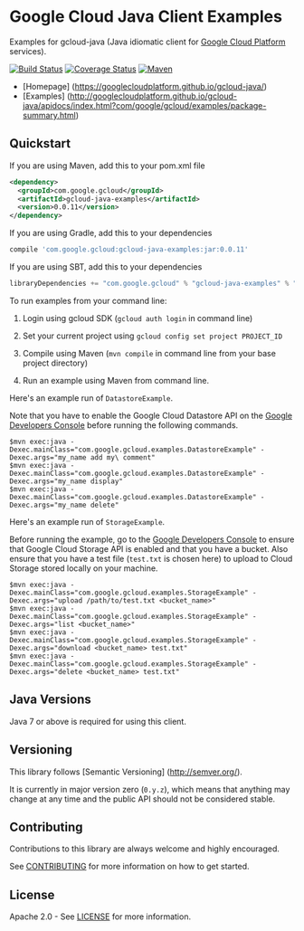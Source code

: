 Google Cloud Java Client Examples
=================================

Examples for gcloud-java (Java idiomatic client for [Google Cloud Platform][cloud-platform] services).

[![Build Status](https://travis-ci.org/GoogleCloudPlatform/gcloud-java.svg?branch=master)](https://travis-ci.org/GoogleCloudPlatform/gcloud-java)
[![Coverage Status](https://coveralls.io/repos/GoogleCloudPlatform/gcloud-java/badge.svg?branch=master)](https://coveralls.io/r/GoogleCloudPlatform/gcloud-java?branch=master)
[![Maven](https://img.shields.io/maven-central/v/com.google.gcloud/gcloud-java-examples.svg)]( https://img.shields.io/maven-central/v/com.google.gcloud/gcloud-java-examples.svg)

-  [Homepage] (https://googlecloudplatform.github.io/gcloud-java/)
-  [Examples] (http://googlecloudplatform.github.io/gcloud-java/apidocs/index.html?com/google/gcloud/examples/package-summary.html)

Quickstart
----------
If you are using Maven, add this to your pom.xml file
```xml
<dependency>
  <groupId>com.google.gcloud</groupId>
  <artifactId>gcloud-java-examples</artifactId>
  <version>0.0.11</version>
</dependency>
```
If you are using Gradle, add this to your dependencies
```Groovy
compile 'com.google.gcloud:gcloud-java-examples:jar:0.0.11'
```
If you are using SBT, add this to your dependencies
```Scala
libraryDependencies += "com.google.gcloud" % "gcloud-java-examples" % "0.0.11"
```

To run examples from your command line:

1. Login using gcloud SDK (`gcloud auth login` in command line)

2. Set your current project using `gcloud config set project PROJECT_ID`

3. Compile using Maven (`mvn compile` in command line from your base project directory)

4. Run an example using Maven from command line.

  Here's an example run of `DatastoreExample`.
  
  Note that you have to enable the Google Cloud Datastore API on the [Google Developers Console][developers-console] before running the following commands.
  ```
  $mvn exec:java -Dexec.mainClass="com.google.gcloud.examples.DatastoreExample" -Dexec.args="my_name add my\ comment"
  $mvn exec:java -Dexec.mainClass="com.google.gcloud.examples.DatastoreExample" -Dexec.args="my_name display"
  $mvn exec:java -Dexec.mainClass="com.google.gcloud.examples.DatastoreExample" -Dexec.args="my_name delete"
  ```

  Here's an example run of `StorageExample`.

  Before running the example, go to the [Google Developers Console][developers-console] to ensure that Google Cloud Storage API is enabled and that you have a bucket.  Also ensure that you have a test file (`test.txt` is chosen here) to upload to Cloud Storage stored locally on your machine.
  ```
  $mvn exec:java -Dexec.mainClass="com.google.gcloud.examples.StorageExample" -Dexec.args="upload /path/to/test.txt <bucket_name>"
  $mvn exec:java -Dexec.mainClass="com.google.gcloud.examples.StorageExample" -Dexec.args="list <bucket_name>"
  $mvn exec:java -Dexec.mainClass="com.google.gcloud.examples.StorageExample" -Dexec.args="download <bucket_name> test.txt"
  $mvn exec:java -Dexec.mainClass="com.google.gcloud.examples.StorageExample" -Dexec.args="delete <bucket_name> test.txt"
```

Java Versions
-------------

Java 7 or above is required for using this client.

Versioning
----------

This library follows [Semantic Versioning] (http://semver.org/).

It is currently in major version zero (``0.y.z``), which means that anything
may change at any time and the public API should not be considered
stable.

Contributing
------------

Contributions to this library are always welcome and highly encouraged.

See [CONTRIBUTING] for more information on how to get started.

License
-------

Apache 2.0 - See [LICENSE] for more information.


[CONTRIBUTING]:https://github.com/GoogleCloudPlatform/gcloud-java/blob/master/CONTRIBUTING.md
[LICENSE]: https://github.com/GoogleCloudPlatform/gcloud-java/blob/master/LICENSE
[cloud-platform]: https://cloud.google.com/
[developers-console]:https://console.developers.google.com/
